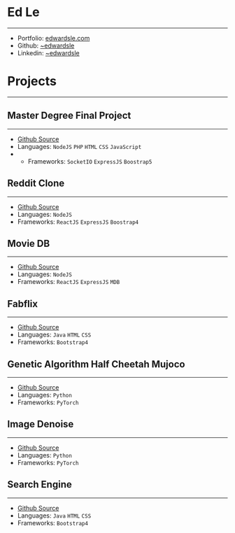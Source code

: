 # Ed Le
---
- Portfolio: [edwardsle.com](https://edwardsle.com)
- Github: [~edwardsle](https://edwardsle.github.io)
- Linkedin: [~edwardsle](https://linkedin.com/in/edwardsle)

# Projects
---
## Master Degree Final Project
---
- [Github Source](https://github.com/edwardsle/IVR-for-Pizzerias)
- Languages: `NodeJS` `PHP` `HTML` `CSS` `JavaScript`
- - Frameworks: `SocketIO` `ExpressJS` `Boostrap5`
## Reddit Clone
---
- [Github Source](https://github.com/edwardsle/reddit)
- Languages: `NodeJS`
- Frameworks: `ReactJS` `ExpressJS` `Boostrap4`
## Movie DB
---
- [Github Source](https://github.com/edwardsle/moviedb)
- Languages: `NodeJS`
- Frameworks: `ReactJS` `ExpressJS` `MDB`
## Fabflix
---
- [Github Source](https://github.com/edwardsle/Fabflix)
- Languages: `Java` `HTML` `CSS`
- Frameworks: `Bootstrap4`
## Genetic Algorithm Half Cheetah Mujoco
---
- [Github Source](https://github.com/edwardsle/Genetic-Algorithm)
- Languages: `Python`
- Frameworks: `PyTorch`
## Image Denoise
---
- [Github Source](https://github.com/edwardsle/imagedenoise)
- Languages: `Python`
- Frameworks: `PyTorch`
## Search Engine
---
- [Github Source](https://github.com/edwardsle/Search-Engine)
- Languages: `Java` `HTML` `CSS`
- Frameworks: `Bootstrap4`
